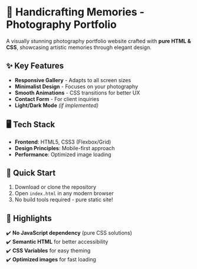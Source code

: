 # 📸 Handicrafting Memories - Photography Portfolio


A visually stunning photography portfolio website crafted with **pure HTML & CSS**, showcasing artistic memories through elegant design.

## ✨ Key Features
- **Responsive Gallery** - Adapts to all screen sizes
- **Minimalist Design** - Focuses on your photography
- **Smooth Animations** - CSS transitions for better UX
- **Contact Form** - For client inquiries
- **Light/Dark Mode** *(if implemented)*

## 🖥️ Tech Stack
- **Frontend**: HTML5, CSS3 (Flexbox/Grid)
- **Design Principles**: Mobile-first approach
- **Performance**: Optimized image loading

## 🚀 Quick Start
1. Download or clone the repository
2. Open `index.html` in any modern browser
3. No build tools required - pure static site!

## 🌟 Highlights
✔️ **No JavaScript dependency** (pure CSS solutions)  
✔️ **Semantic HTML** for better accessibility  
✔️ **CSS Variables** for easy theming  
✔️ **Optimized images** for fast loading  

